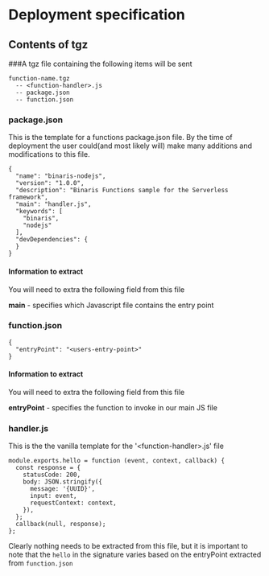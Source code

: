 # Deployment specification

## Contents of tgz
###A tgz file containing the following items will be sent

	function-name.tgz
	  -- <function-handler>.js 
      -- package.json
      -- function.json


### package.json
This is the template for a functions package.json file. By the time of deployment the user could(and most likely will) make many additions and modifications to this file.

	{
	  "name": "binaris-nodejs",
	  "version": "1.0.0",
	  "description": "Binaris Functions sample for the Serverless framework",
	  "main": "handler.js",
	  "keywords": [
	    "binaris",
	    "nodejs"
	  ],
	  "devDependencies": {
	  }
	}
#### Information to extract

You will need to extra the following field from this file

**main** - specifies which Javascript file contains the entry point

### function.json
	{
	  "entryPoint": "<users-entry-point>"
	}
#### Information to extract
You will need to extra the following field from this file

**entryPoint** - specifies the function to invoke in our main JS file
### handler.js
This is the the vanilla template for the '<function-handler\>.js' file

	module.exports.hello = function (event, context, callback) {
	  const response = {
	    statusCode: 200,
	    body: JSON.stringify({
	      message: '{UUID}',
	      input: event,
	      requestContext: context,
	    }),
	  };
	  callback(null, response);
	};
	
Clearly nothing needs to be extracted from this file, but it is important to note that the `hello` in the signature varies based on the entryPoint extracted from `function.json`
	